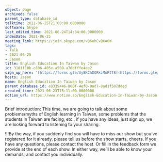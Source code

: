 ```yaml
---
object: page
archived: false
parent_type: database_id
talktime: 2021-06-25T21:00:00.0000000
software: Skype
last_edited_time: 2021-06-24T14:34:00.0000000
indexDate: 2021-06-25
meeting_link: https://join.skype.com/v06ubCvQXA0W
tags:
- Talk
- 2021-06-25
- Jason
title: English Education In Taiwan by Jason
id: 3101f10b-c806-405e-a509-a70dfffe4ee2
sign_up_here: '[https://forms.gle/Ay8KCADQRkzMuRtT8](https://forms.gle/Ay8KCADQRkzMuRtT8)'
hosts: Jason
name: English Education In Taiwan by Jason
parent_database_id: e9339446-880f-4ef0-8ad7-8ad1f507dded
created_time: 2021-06-23T15:11:00.0000000
notion_url: https://www.notion.so/English-Education-In-Taiwan-by-Jason-3101f10bc806405ea509a70dfffe4ee2
---
```




Brief introduction: This time, we are going to talk about some problems/myths of English learning in Taiwan, some problems that the students in Taiwan are facing, etc., if you have any ideas, just sign up, we are looking forward to listening to your sharing.

!!!By the way, if you suddenly find you will have to miss our show but you’ve registered for it already, please tell us before the show starts, cheers.
If you have any questions, please contact the host. Or fill in the feedback form we provide at the end of each show. In either way, we’ll be able to know your demands, and contact you individually.

